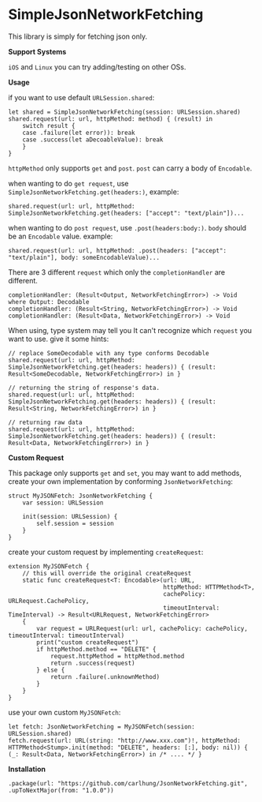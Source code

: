 
# SimpleJsonNetworkFetching

This library is simply for fetching json only.

**Support Systems**

`iOS` and `Linux`
you can try adding/testing on other OSs.

**Usage**

if you want to use default `URLSession.shared`:

    let shared = SimpleJsonNetworkFetching(session: URLSession.shared)
    shared.request(url: url, httpMethod: method) { (result) in
        switch result {
        case .failure(let error)): break
        case .success(let aDecoableValue): break
        }
    }

`httpMethod` only supports `get` and `post`. `post` can carry a body of `Encodable`.

when wanting to do `get request`, use `SimpleJsonNetworkFetching.get(headers:)`, example:

    shared.request(url: url, httpMethod: SimpleJsonNetworkFetching.get(headers: ["accept": "text/plain"])...
    
when wanting to do `post request`, use `.post(headers:body:)`. `body` should be an `Encodable` value. example:

    shared.request(url: url, httpMethod: .post(headers: ["accept": "text/plain"], body: someEncodableValue)...
    
There are 3 different `request` which only the `completionHandler` are different.

    completionHandler: (Result<Output, NetworkFetchingError>) -> Void where Output: Decodable
    completionHandler: (Result<String, NetworkFetchingError>) -> Void
    completionHandler: (Result<Data, NetworkFetchingError>) -> Void

When using, type system may tell you It can't recognize which `request` you want to use. give it some hints:

    // replace SomeDecodable with any type conforms Decodable 
    shared.request(url: url, httpMethod:  SimpleJsonNetworkFetching.get(headers: headers)) { (result: Result<SomeDecodable, NetworkFetchingError>) in }
    
    // returning the string of response's data.
    shared.request(url: url, httpMethod:  SimpleJsonNetworkFetching.get(headers: headers)) { (result: Result<String, NetworkFetchingError>) in }
    
    // returning raw data
    shared.request(url: url, httpMethod:  SimpleJsonNetworkFetching.get(headers: headers)) { (result: Result<Data, NetworkFetchingError>) in }

**Custom Request**

This package only supports `get` and `set`, you may want to add methods, create your own implementation by conforming `JsonNetworkFetching`:

    struct MyJSONFetch: JsonNetworkFetching {
        var session: URLSession

        init(session: URLSession) {
            self.session = session
        }
    }

create your custom request by implementing `createRequest`:

    extension MyJSONFetch {
	    // this will override the original createRequest
        static func createRequest<T: Encodable>(url: URL,
                                                httpMethod: HTTPMethod<T>,
                                                cachePolicy: URLRequest.CachePolicy,
                                                timeoutInterval: TimeInterval) -> Result<URLRequest, NetworkFetchingError>
        {
            var request = URLRequest(url: url, cachePolicy: cachePolicy, timeoutInterval: timeoutInterval)
            print("custom createRequest")
            if httpMethod.method == "DELETE" {
                request.httpMethod = httpMethod.method
                return .success(request)
            } else {
                return .failure(.unknownMethod)
            }
        }
    }
	
use your own custom `MyJSONFetch`:

    let fetch: JsonNetworkFetching = MyJSONFetch(session: URLSession.shared)
	fetch.request(url: URL(string: "http://www.xxx.com")!, httpMethod: HTTPMethod<Stump>.init(method: "DELETE", headers: [:], body: nil)) { (_: Result<Data, NetworkFetchingError>) in /* .... */ }

**Installation**

    .package(url: "https://github.com/carlhung/JsonNetworkFetching.git", .upToNextMajor(from: "1.0.0"))

